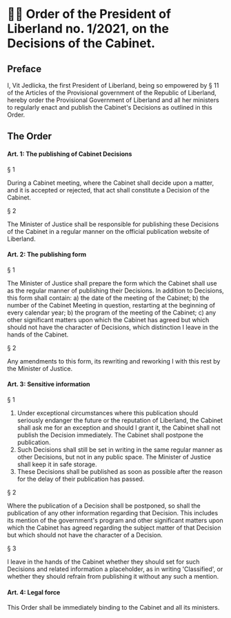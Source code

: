 # 👨🏫 Order of the President of Liberland no. 1/2021, on the Decisions of the Cabinet.

## Preface

I, Vit Jedlicka, the first President of Liberland, being so empowered by § 11 of the Articles of the Provisional government of the Republic of Liberland, hereby order the Provisional Government of Liberland and all her ministers to regularly enact and publish the Cabinet's Decisions as outlined in this Order.

## The Order

#### Art. 1: The publishing of Cabinet Decisions

§ 1

During a Cabinet meeting, where the Cabinet shall decide upon a matter, and it is accepted or rejected, that act shall constitute a Decision of the Cabinet.

§ 2

The Minister of Justice shall be responsible for publishing these Decisions of the Cabinet in a regular manner on the official publication website of Liberland.

#### Art. 2: The publishing form

§ 1

The Minister of Justice shall prepare the form which the Cabinet shall use as the regular manner of publishing their Decisions. In addition to Decisions, this form shall contain: a) the date of the meeting of the Cabinet; b) the number of the Cabinet Meeting in question, restarting at the beginning of every calendar year; b) the program of the meeting of the Cabinet; c) any other significant matters upon which the Cabinet has agreed but which should not have the character of Decisions, which distinction I leave in the hands of the Cabinet.

§ 2

Any amendments to this form, its rewriting and reworking I with this rest by the Minister of Justice.

#### Art. 3: Sensitive information

§ 1

1. Under exceptional circumstances where this publication should seriously endanger the future or the reputation of Liberland, the Cabinet shall ask me for an exception and should I grant it, the Cabinet shall not publish the Decision immediately. The Cabinet shall postpone the publication.
2. Such Decisions shall still be set in writing in the same regular manner as other Decisions, but not in any public space. The Minister of Justice shall keep it in safe storage.
3. These Decisions shall be published as soon as possible after the reason for the delay of their publication has passed.

§ 2

Where the publication of a Decision shall be postponed, so shall the publication of any other information regarding that Decision. This includes its mention of the government's program and other significant matters upon which the Cabinet has agreed regarding the subject matter of that Decision but which should not have the character of a Decision.

§ 3

I leave in the hands of the Cabinet whether they should set for such Decisions and related information a placeholder, as in writing 'Classified', or whether they should refrain from publishing it without any such a mention.

#### Art. 4: Legal force

This Order shall be immediately binding to the Cabinet and all its ministers.
